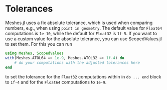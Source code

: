 # Tolerances

Meshes.jl uses a fix absolute tolerance, which is used when comparing numbers, e.g., when using `point in geometry`. The default value
for `Float64` computations is `1e-10`, while the default for `Float32` is `1f-5`. If you want to use a custom value for the
absolute tolerance, you can use ScopedValues.jl to set them. For this you can run

```julia
using Meshes, ScopedValues
with(Meshes.ATOL64 => 1e-9, Meshes.ATOL32 => 1f-4) do
    # do your computations with the adjusted tolerances here
end
```

to set the tolerance for the `Float32` computations within in `do ... end` block to `1f-4` and for the `Float64` computations to `1e-9`.
